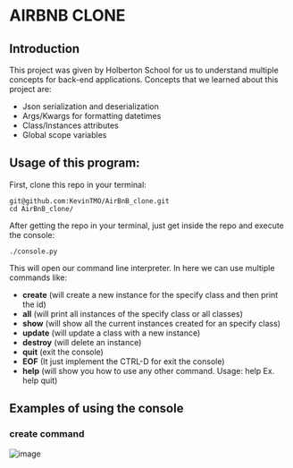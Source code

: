# AIRBNB CLONE
## Introduction
This project was given by Holberton School for us to understand multiple concepts for back-end applications. Concepts that we learned about this project are:

- Json serialization and deserialization
- Args/Kwargs for formatting datetimes
- Class/Instances attributes
- Global scope variables

## Usage of this program:

First, clone this repo in your terminal:

```
git@github.com:KevinTMO/AirBnB_clone.git
cd AirBnB_clone/
```
After getting the repo in your terminal, just get inside the repo and execute the console:
```
./console.py
```
This will open our command line interpreter. In here we can use multiple commands like:
- **create** (will create a new instance for the specify class and then print the id)
- **all** (will print all instances of the specify class or all classes)
- **show** (will show all the current instances created for an specify class)
- **update** (will update a class with a new instance)
- **destroy** (will delete an instance)
- **quit** (exit the console)
- **EOF** (It just implement the CTRL-D for exit the console)
- **help** (will show you how to use any other command. Usage: help <command> Ex. help quit)

## Examples of using the console
### create command
![image](https://user-images.githubusercontent.com/70630575/141741203-346e0791-e9a0-47b9-819b-b550f14f792a.png)
